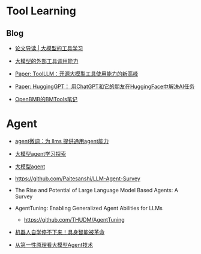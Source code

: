 

# Tool Learning

## Blog

- [论文导读 | 大模型的工具学习](https://mp.weixin.qq.com/s/G2thTH204ufM71qzovSNsQ)

- [大模型的外部工具调用能力](https://mp.weixin.qq.com/s/1v4Oc0XHROlUEqxi2p4xbg)

- [Paper: ToolLLM：开源大模型工具使用能力的新高峰](https://mp.weixin.qq.com/s/nNueOgD-6TPfG_wMm3USFw)

- [Paper: HuggingGPT： 用ChatGPT和它的朋友在HuggingFace中解决AI任务](https://zhuanlan.zhihu.com/p/619763221)

- [OpenBMB的BMTools笔记](https://zhuanlan.zhihu.com/p/639581784)


# Agent 

- [agent微调：为 llms 提供通用agent能力](https://zhuanlan.zhihu.com/p/679126416)

- [大模型agent学习探索](https://zhuanlan.zhihu.com/p/674630135)

- [大模型agent](https://zhuanlan.zhihu.com/p/662239288)

- https://github.com/Paitesanshi/LLM-Agent-Survey

- The Rise and Potential of Large Language Model Based Agents: A Survey

- AgentTuning: Enabling Generalized Agent Abilities for LLMs
  - https://github.com/THUDM/AgentTuning


- [机器人自学停不下来！具身智能被革命](https://mp.weixin.qq.com/s/2bQTuwE-k6ukp--XHXIzMg)
- [从第一性原理看大模型Agent技术](https://mp.weixin.qq.com/s/PL-QjlvVugUfmRD4g0P-qQ)